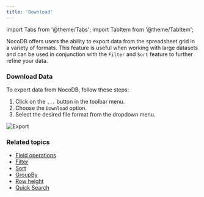 ```yaml
---
title: 'Download'
---
```

import Tabs from '@theme/Tabs';
import TabItem from '@theme/TabItem';

NocoDB offers users the ability to export data from the spreadsheet grid in a variety of formats. This feature is useful when working with large datasets and can be used in conjunction with the `Filter` and `Sort` feature to further refine your data.

### Download Data

To export data from NocoDB, follow these steps:
1. Click on the `...` button in the toolbar menu.
2. Choose the `Download` option.
3. Select the desired file format from the dropdown menu.

![Export](/img/v2/toolbar/download.png)

### Related topics
- [Field operations](field-operations)
- [Filter](filter)
- [Sort](sort)
- [GroupBy](group-by)
- [Row height](row-height)
- [Quick Search](search)
